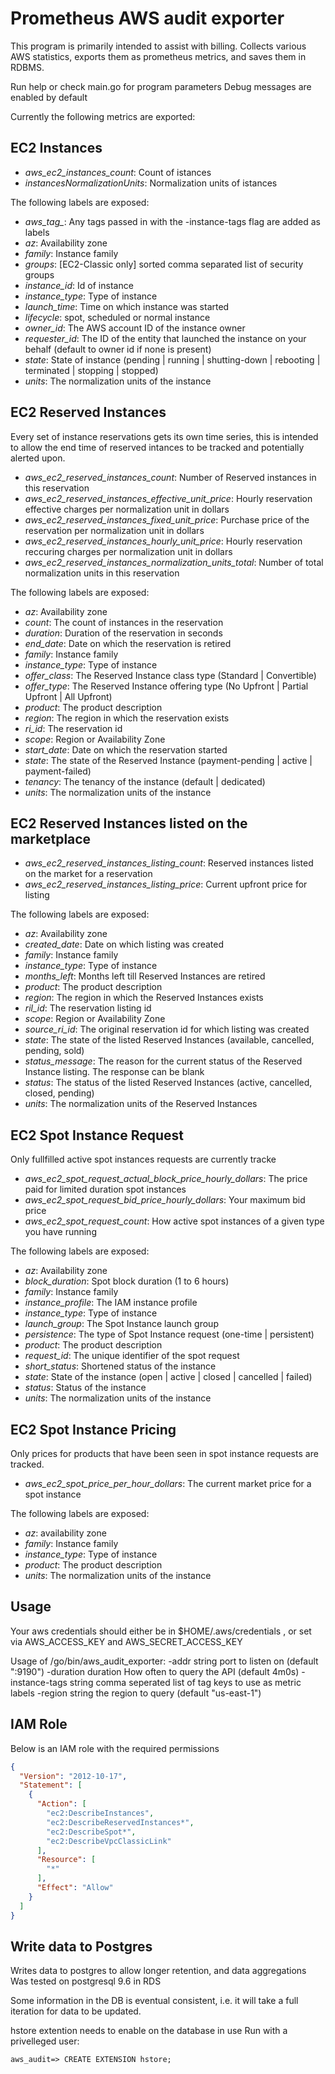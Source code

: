 # Prometheus AWS audit exporter

This program is primarily intended to assist with billing.
Collects various AWS statistics, exports them as prometheus metrics, and saves them in RDBMS.

Run help or check main.go for program parameters
Debug messages are enabled by default

Currently the following metrics are exported:

## EC2 Instances

- *aws_ec2_instances_count*: Count of istances
- *instancesNormalizationUnits*: Normalization units of istances

The following labels are exposed:

- *aws_tag_*: Any tags passed in with the -instance-tags flag are added as labels
- *az*: Availability zone
- *family*: Instance family
- *groups*: [EC2-Classic only] sorted comma separated list of security groups
- *instance_id*: Id of instance
- *instance_type*: Type of instance
- *launch_time*: Time on which instance was started
- *lifecycle*: spot, scheduled or normal instance
- *owner_id*: The AWS account ID of the instance owner
- *requester_id*: The ID of the entity that launched the instance on your behalf (default to owner id if none is present)
- *state*: State of instance (pending | running | shutting-down | rebooting | terminated | stopping | stopped)
- *units*: The normalization units of the instance

## EC2 Reserved Instances

Every set of instance reservations gets its own time series, this is intended to allow
the end time of reserved intances to be tracked and potentially alerted upon.

- *aws_ec2_reserved_instances_count*: Number of Reserved instances in this reservation
- *aws_ec2_reserved_instances_effective_unit_price*: Hourly reservation effective charges per normalization unit in dollars
- *aws_ec2_reserved_instances_fixed_unit_price*: Purchase price of the reservation per normalization unit in dollars
- *aws_ec2_reserved_instances_hourly_unit_price*: Hourly reservation reccuring charges per normalization unit in dollars
- *aws_ec2_reserved_instances_normalization_units_total*: Number of total normalization units in this reservation

The following labels are exposed:

- *az*: Availability zone
- *count*: The count of instances in the reservation
- *duration*: Duration of the reservation in seconds
- *end_date*: Date on which the reservation is retired
- *family*: Instance family
- *instance_type*: Type of instance
- *offer_class*: The Reserved Instance class type (Standard | Convertible)
- *offer_type*: The Reserved Instance offering type (No Upfront | Partial Upfront | All Upfront)
- *product*: The product description
- *region*: The region in which the reservation exists
- *ri_id*: The reservation id
- *scope*: Region or Availability Zone
- *start_date*: Date on which the reservation started
- *state*: The state of the Reserved Instance (payment-pending | active | payment-failed)
- *tenancy*: The tenancy of the instance (default | dedicated)
- *units*: The normalization units of the instance

## EC2 Reserved Instances listed on the marketplace

- *aws_ec2_reserved_instances_listing_count*: Reserved instances listed on the market for a reservation
- *aws_ec2_reserved_instances_listing_price*: Current upfront price for listing

The following labels are exposed:

- *az*: Availability zone
- *created_date*: Date on which listing was created
- *family*: Instance family
- *instance_type*: Type of instance
- *months_left*: Months left till Reserved Instances are retired
- *product*: The product description
- *region*: The region in which the Reserved Instances exists
- *ril_id*: The reservation listing id
- *scope*: Region or Availability Zone
- *source_ri_id*: The original reservation id for which listing was created
- *state*: The state of the listed Reserved Instances (available, cancelled, pending, sold)
- *status_message*: The reason for the current status of the Reserved Instance listing. The response can be blank
- *status*: The status of the listed Reserved Instances (active, cancelled, closed, pending)
- *units*: The normalization units of the Reserved Instances

## EC2 Spot Instance Request

Only fullfilled active spot instances requests are currently tracke

- *aws_ec2_spot_request_actual_block_price_hourly_dollars*: The price paid for limited duration spot instances
- *aws_ec2_spot_request_bid_price_hourly_dollars*: Your maximum bid price
- *aws_ec2_spot_request_count*: How active spot instances of a given type you have running

The following labels are exposed:

- *az*: Availability zone
- *block_duration*: Spot block duration (1 to 6 hours)
- *family*: Instance family
- *instance_profile*: The IAM instance profile
- *instance_type*: Type of instance
- *launch_group*: The Spot Instance launch group
- *persistence*: The type of Spot Instance request (one-time | persistent)
- *product*: The product description
- *request_id*: The unique identifier of the spot request
- *short_status*: Shortened status of the instance
- *state*: State of the instance (open | active | closed | cancelled | failed)
- *status*: Status of the instance
- *units*: The normalization units of the instance

## EC2 Spot Instance Pricing

Only prices for products that have been seen in spot instance requests are tracked.

- *aws_ec2_spot_price_per_hour_dollars*: The current market price for a spot instance

The following labels are exposed:

- *az*: availability zone
- *family*: Instance family
- *instance_type*: Type of instance
- *product*: The product description
- *units*: The normalization units of the instance

## Usage

  Your aws credentials should either be in $HOME/.aws/credentials , or set via AWS\_ACCESS\_KEY and AWS\_SECRET\_ACCESS\_KEY

  Usage of /go/bin/aws_audit_exporter:
  -addr string
        port to listen on (default ":9190")
  -duration duration
        How often to query the API (default 4m0s)
  -instance-tags string
        comma seperated list of tag keys to use as metric labels
  -region string
        the region to query (default "us-east-1")

## IAM Role

Below is an IAM role with the required permissions

```json
{
  "Version": "2012-10-17",
  "Statement": [
    {
      "Action": [
        "ec2:DescribeInstances",
        "ec2:DescribeReservedInstances*",
        "ec2:DescribeSpot*",
        "ec2:DescribeVpcClassicLink"
      ],
      "Resource": [
        "*"
      ],
      "Effect": "Allow"
    }
  ]
}
```

## Write data to Postgres

Writes data to postgres to allow longer retention, and data aggregations
Was tested on postgresql 9.6 in RDS

Some information in the DB is eventual consistent, i.e. it will take a full iteration for data to be updated.

hstore extention needs to enable on the database in use
Run with a privelleged user:

```shell
aws_audit=> CREATE EXTENSION hstore;
```
